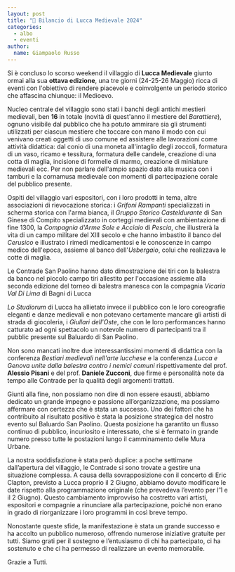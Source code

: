```yaml
---
layout: post
title: "🏰 Bilancio di Lucca Medievale 2024"
categories:
  - albo
  - eventi
author:
  name: Giampaolo Russo
---
```


Si è concluso lo scorso weekend il villaggio di **Lucca Medievale** giunto ormai alla sua **ottava edizione**, una tre giorni (24-25-26 Maggio) ricca di eventi con l'obiettivo di rendere piacevole e coinvolgente un periodo storico che affascina chiunque: il Medioevo.

<!-- more -->

Nucleo centrale del villaggio sono stati i banchi degli antichi mestieri medievali, ben **16** in totale (novità di quest'anno il mestiere del *Barattiere*), ognuno visibile dal pubblico che ha potuto ammirare sia gli strumenti utilizzati per ciascun mestiere che toccare con mano il modo con cui venivano creati oggetti di uso comune ed assistere alle lavorazioni come attività didattica: dal conio di una moneta all'intaglio degli zoccoli, formatura di un vaso, ricamo e tessitura, formatura delle candele, creazione di una cotta di maglia, incisione di formelle di marmo, creazione di miniature medievali ecc. Per non parlare dell'ampio spazio dato alla musica con i tamburi e la cornamusa medievale con momenti di partecipazione corale del pubblico presente.

Ospiti del villaggio vari espositori, con i loro prodotti in tema, altre associazioni di rievocazione storica: i *Grifoni Rampanti* specializzati in scherma storica con l'arma bianca, il *Gruppo Storico Casteldurante* di San Ginese di Compito specializzato in corteggi medievali con ambientazione di fine 1300, la *Compagnia d'Arme Sole e Acciaio* di *Pescia*, che illustrerà la vita di un campo militare del XIII secolo e che hanno imbastito il banco del *Cerusico* e illustrato i rimedi medicamentosi e le conoscenze in campo medico dell'epoca, assieme al banco dell'*Usbergaio*, colui che realizzava le cotte di maglia.

Le Contrade San Paolino hanno dato dimostrazione dei tiri con la balestra da banco nel piccolo campo tiri allestito per l'occasione assieme alla seconda edizione del torneo di balestra manesca con la compagnia *Vicaria Val Di Lima* di Bagni di Lucca

*Lo Studiorum* di Lucca ha allietato invece il pubblico con le loro coreografie eleganti e danze medievali e non potevano certamente mancare gli artisti di strada di giocoleria, i *Giullari dell'Oste*, che con le loro performances hanno catturato ad ogni spettacolo un notevole numero di partecipanti tra il pubblic presente sul Baluardo di San Paolino.

Non sono mancati inoltre due interessantissimi momenti di didattica con la conferenza *Bestiari medievali nell'arte lucchese* e la conferenza *Lucca e Genova unite dalla balestra contro i nemici comuni* rispettivamente del prof. **Alessio Pisani** e del prof. **Daniele Zucconi**, due firme e personalità note da tempo alle Contrade per la qualità degli argomenti trattati.

Giunti alla fine, non possiamo non dire di non essere esausti, abbiamo dedicato un grande impegno e passione all’organizzazione, ma possiamo affermare con certezza che è stata un successo. Uno dei fattori che ha contribuito al risultato positivo è stata la posizione strategica del nostro evento sul Baluardo San Paolino. Questa posizione ha garantito un flusso continuo di pubblico, incuriosito e interessato, che si è fermato in grande numero presso tutte le postazioni lungo il camminamento delle Mura Urbane.

La nostra soddisfazione è stata però duplice: a poche settimane dall’apertura del villaggio, le Contrade si sono trovate a gestire una situazione complessa. A causa della sovrapposizione con il concerto di Eric Clapton, previsto a Lucca proprio il 2 Giugno, abbiamo dovuto modificare le date rispetto alla programmazione originale (che prevedeva l’evento per l’1 e il 2 Giugno). Questo cambiamento improvviso ha costretto vari artisti, espositori e compagnie a rinunciare alla partecipazione, poiché non erano in grado di riorganizzare i loro programmi in così breve tempo.

Nonostante queste sfide, la manifestazione è stata un grande successo e ha accolto un pubblico numeroso, offrendo numerose iniziative gratuite per tutti. Siamo grati per il sostegno e l’entusiasmo di chi ha partecipato, ci ha sostenuto e che ci ha permesso di realizzare un evento memorabile.

Grazie a Tutti.
